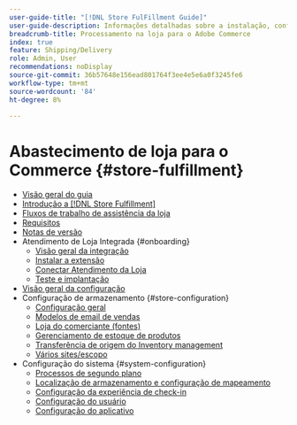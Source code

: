 ```yaml
---
user-guide-title: "[!DNL Store FulFillment Guide]"
user-guide-description: Informações detalhadas sobre a instalação, configuração e uso do Atendimento da loja para lojas Adobe Commerce.
breadcrumb-title: Processamento na loja para o Adobe Commerce
index: true
feature: Shipping/Delivery
role: Admin, User
recommendations: noDisplay
source-git-commit: 36b57648e156ead801764f3ee4e5e6a0f3245fe6
workflow-type: tm+mt
source-wordcount: '84'
ht-degree: 8%

---
```



# Abastecimento de loja para o Commerce {#store-fulfillment}

- [Visão geral do guia](guide-overview.md)
- [Introdução a  [!DNL Store Fulfillment]](introduction.md)
- [Fluxos de trabalho de assistência da loja](store-assist-modules.md)
- [Requisitos](solution-requirements.md)
- [Notas de versão](release-notes.md)
- Atendimento de Loja Integrada {#onboarding}
   - [Visão geral da integração](onboard.md)
   - [Instalar a extensão](install.md)
   - [Conectar Atendimento da Loja](connect-set-up-service.md)
   - [Teste e implantação](test-and-deploy.md)
- [Visão geral da configuração](service-config-settings-overview.md)
- Configuração de armazenamento {#store-configuration}
   - [Configuração geral](enable-general.md)
   - [Modelos de email de vendas](sales-emails.md)
   - [Loja do comerciante (fontes)](merchant-store-configuration.md)
   - [Gerenciamento de estoque de produtos](product-stock.md)
   - [Transferência de origem do Inventory management](inventory-stock-transfer.md)
   - [Vários sites/escopo](multi-site-and-scope-config.md)
- Configuração do sistema {#system-configuration}
   - [Processos de segundo plano](background-processes.md)
   - [Localização de armazenamento e configuração de mapeamento](store-location-map-provider-setup.md)
   - [Configuração da experiência de check-in](check-in-experience-setup.md)
   - [Configuração do usuário](user-setup.md)
   - [Configuração do aplicativo](app-setup.md)

